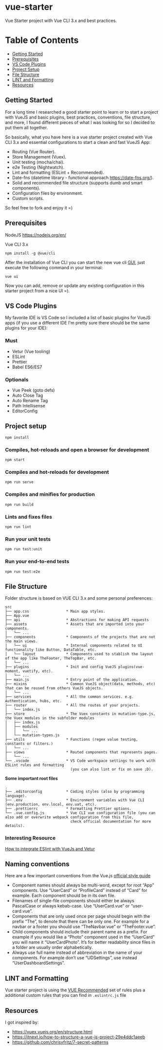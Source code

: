 # vue-starter

Vue Starter project with Vue CLI 3.x and best practices.

# Table of Contents

- [Getting Started](#getting-started)
- [Prerequisites](#Prerequisites)
- [VS Code Plugins](#vs-code-plugins)
- [Project Setup](#project-setup)
- [File Structure](#file-structure)
- [LINT and Formatting](#lint-and-formatting)
- [Resources](#resources)

## Getting Started

For a long time I researched a good starter point to learn or to start a project with VueJS and basic plugins, best practices, conventions, file structure, and more, I found different pieces of what I was looking for so I decided to put them all together.

So basically, what you have here is a vue starter project created with Vue CLI 3.x and essential configurations to start a clean and fast VueJS App:

- Routing (Vue Router).
- Store Management (Vuex).
- Unit testing (mocha/chai).
- e2e Testing (Nightwatch).
- Lint and formatting (ESLint + Recommended).
- Date-fns (datetime library - functional approach https://date-fns.org/).
- Solid and recommended file structure (supports dumb and smart components).
- Configuration files by environment.
- Custom scripts.

So feel free to fork and enjoy it =)

## Prerequisites

NodeJS
https://nodejs.org/en/

Vue CLI 3.x

```
npm install -g @vue/cli
```

After the installation of Vue CLI you can start the new vue cli [GUI](https://cli.vuejs.org/guide/creating-a-project.html#using-the-gui), just execute the following command in your terminal:

```
vue ui
```

Now you can add, remove or update any existing configuration in this starter project from a nice UI =).

## VS Code Plugins

My favorite IDE is VS Code so I included a list of basic plugins for VueJS apps (if you use a different IDE I'm pretty sure there should be the same plugins for your IDE):

### Must

- Vetur (Vue tooling)
- ESLint
- Prettier
- Babel ES6/ES7

### Optionals

- Vue Peek (goto defs)
- Auto Close Tag
- Auto Rename Tag
- Path Intellisense
- EditorConfig

## Project setup

```
npm install
```

### Compiles, hot-reloads and open a browser for development

```
npm start
```

### Compiles and hot-reloads for development

```
npm run serve
```

### Compiles and minifies for production

```
npm run build
```

### Lints and fixes files

```
npm run lint
```

### Run your unit tests

```
npm run test:unit
```

### Run your end-to-end tests

```
npm run test:e2e
```

## File Structure

Folder structure is based on VUE CLI 3.x and some personal preferences:

```
src
├── app.css                 * Main app styles.
├── App.vue
├── api                     * Abstractions for making API requests
├── assets                  * Assets that are imported into your components.
│   └── ...
├── components              * Components of the projects that are not the main views.
│   └── ui                  * Internal components related to UI functionality like Button, DataTable, etc.
│   └── layout              * Components used to stablish the layout of the app like TheFooter, TheTopBar, etc.
│   └── ...
├── plugins                 * Init and config VueJS plugins(vue-moment, vuetify, etc).
│   └── ...
├── main.js                 * Entry point of the application.
├── mixins                  * Common VueJS object(data, methods, etc) that can be reused from others VueJS objects.
│   └── ...
├── services                * All the common services. e.g. Authentication, hubs, etc.
├── router                  * All the routes of your projects.
│   └── index.js
├── store                   * The Vuex constants in mutation-type.js, the Vuex modules in the subfolder modules
│   ├── index.js
│   ├── modules
│   │   └── ...
│   └── mutation-types.js
├── utils                   * Functions (regex value testing, constants or filters.)
│   └── ...
├── views                   * Routed components that represents pages.
│   └── ...
└── .vscode                 * VS Code workspace settings to work with ESLint rules and formatting
                              (you can also lint or fix on save ;D).
```

**Some important root files**

```
.
├── .editorconfig           * Coding styles (also by programming language).
├── .env                    * Environment variables with Vue CLI (env.production, env.local, env.uat, etc).
├── .prettierrc             * Formatting Prettier options.
└── .vue.config.js          * Vue CLI vue configuration file (you can also add or overwrite webpack configuration from this file,
                              check official documentation for more details).
```

### Interesting Resource

[How to integrate ESlint with VueJs and Vetur](https://alligator.io/vuejs/eslint-vue-vetur/)

## Naming conventions

Here are a few important conventions from the Vue.js [official style guide](https://vuejs.org/v2/style-guide/)

- Component names should always be multi-word, except for root “App” components. Use “UserCard” or “ProfileCard” instead of “Card” for example.
  Each component should be in its own file.
- Filenames of single-file components should either be always PascalCase or always kebab-case. Use “UserCard.vue” or “user-card.vue”.
- Components that are only used once per page should begin with the prefix “The”, to denote that there can be only one. For example for a navbar or a footer you should use “TheNavbar.vue” or “TheFooter.vue”.
- Child components should include their parent name as a prefix. For example if you would like a “Photo” component used in the “UserCard” you will name it “UserCardPhoto”. It’s for better readability since files in a folder are usually order alphabetically.
- Always use full name instead of abbreviation in the name of your components. For example don’t use “UDSettings”, use instead “UserDashboardSettings”.

## LINT and Formatting

Vue starter project is using the [VUE Recommended](https://vuejs.org/v2/style-guide/#Priority-C-Rules-Recommended-Minimizing-Arbitrary-Choices-and-Cognitive-Overhead) set of rules plus a additional custom rules that you can find in `.eslintrc.js` file

## Resources

I got inspired by:

- https://vuex.vuejs.org/en/structure.html
- https://itnext.io/how-to-structure-a-vue-js-project-29e4ddc1aeeb
- https://github.com/chrisvfritz/7-secret-patterns
